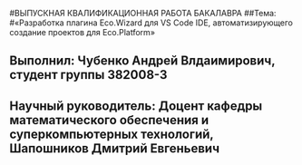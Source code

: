 #ВЫПУСКНАЯ КВАЛИФИКАЦИОННАЯ РАБОТА БАКАЛАВРА
##Тема:
#«Разработка плагина Eco.Wizard для VS Code IDE, автоматизирующего создание проектов для Eco.Platform»

## Выполнил: Чубенко Андрей Влдаимирович, студент группы 382008-3
## Научный руководитель: Доцент кафедры математического обеспечения и суперкомпьютерных технологий, Шапошников Дмитрий Евгеньевич


